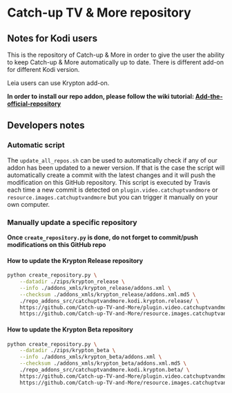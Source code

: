# Catch-up TV &amp; More repository


## Notes for Kodi users

This is the repository of Catch-up &amp; More in order to give the user the ability to keep Catch-up &amp; More automatically up to date.
There is different add-on for different Kodi version.

Leia users can use Krypton add-on.

**In order to install our repo addon, please follow the wiki tutorial: [Add-the-official-repository](https://github.com/Catch-up-TV-and-More/plugin.video.catchuptvandmore/wiki/Add-the-official-repository)**



## Developers notes


### Automatic script

The `update_all_repos.sh` can be used to automatically check if any of our addon has been updated to a newer version. If that is the case the script will automatically create a commit with the latest changes and it will push the modification on this GitHub repository.
This script is executed by Travis each time a new commit is detected on `plugin.video.catchuptvandmore` or `resource.images.catchuptvandmore` but you can trigger it manually on your own computer.


### Manually update a specific repository

**Once `create_repository.py` is done, do not forget to commit/push modifications on this GitHub repo**


#### How to update the Krypton Release repository

```bash
python create_repository.py \
	--datadir ./zips/krypton_release \
	--info ./addons_xmls/krypton_release/addons.xml \
	--checksum ./addons_xmls/krypton_release/addons.xml.md5 \
	./repo_addons_src/catchuptvandmore.kodi.krypton.release/ \
	https://github.com/Catch-up-TV-and-More/plugin.video.catchuptvandmore\#master:plugin.video.catchuptvandmore \
	https://github.com/Catch-up-TV-and-More/resource.images.catchuptvandmore\#master:resource.images.catchuptvandmore
```

#### How to update the Krypton Beta repository

```bash
python create_repository.py \
	--datadir ./zips/krypton_beta \
	--info ./addons_xmls/krypton_beta/addons.xml \
	--checksum ./addons_xmls/krypton_beta/addons.xml.md5 \
	./repo_addons_src/catchuptvandmore.kodi.krypton.beta/ \
	https://github.com/Catch-up-TV-and-More/plugin.video.catchuptvandmore\#dev:plugin.video.catchuptvandmore \
	https://github.com/Catch-up-TV-and-More/resource.images.catchuptvandmore\#master:resource.images.catchuptvandmore
```


